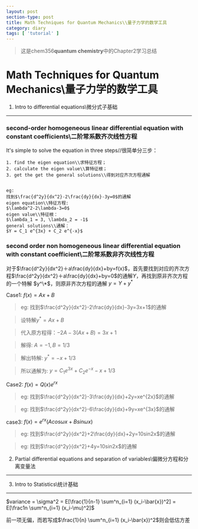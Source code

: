 ```yaml
---
layout: post
section-type: post
title: Math Techniques for Quantum Mechanics\\量子力学的数学工具
category: diary
tags: [ 'tutorial' ]
---
```


<script type="text/javascript" src="http://cdn.mathjax.org/mathjax/latest/MathJax.js?config=default"></script>

>这是chem356**quantum chemistry**中的Chapter2学习总结

Math Techniques for Quantum Mechanics\\量子力学的数学工具
======================================================
1. Intro to differential equations\\微分式子基础
------------------------------------------------------

### second-order homogeneous linear differential equation with constant coefficients\\二阶常系数齐次线性方程
It's simple to solve the equation in three steps//很简单分三步：


	1. find the eigen equation\\求特征方程；
	2. calculate the eigen value\\算特征根；
	3. get the get the general solutions\\得到对应齐次方程通解


	eg:
	找到$\frac{d^2y}{dx^2}-2\frac{dy}{dx}-3y=0$的通解
	eigen equation\\特征方程:
	$\lambda^2-2\lambda-3=0$
	eigen value\\特征根：
	$\lambda_1 = 3, \lambda_2 = -1$
	general solutions\\通解：
	$Y = C_1 e^{3x} + C_2 e^{-x}$

### second order non homogeneous linear differential equation with constant coefficient\\二阶常系数非齐次线性方程

对于$\frac{d^2y}{dx^2}＋a\frac{dy}{dx}+by=f(x)$，首先要找到对应的齐次方程$\frac{d^2y}{dx^2}＋a\frac{dy}{dx}+by=0$的通解$Y$，再找到原非齐次方程的一个特解 $y^\*$，则原非齐次方程的通解 $y=Y+y^*$

Case1: $f(x)=Ax + B$
>eg:
找到$\frac{d^2y}{dx^2}-2\frac{dy}{dx}-3y=3x+1$的通解

>设特解$y^* = Ax + B$

>代入原方程得：$-2A - 3(Ax + B) = 3x + 1$

>解得: $A=-1, B=1/3$

>解出特解: $y^*=-x+1/3$

>所以通解为: $y= C_1 e^{3x} + C_2 e^{-x} -x + 1/3$

Case2: $f(x)=Q(x) e^{rx}$
>eg:
找到$\frac{d^2y}{dx^2}-3\frac{dy}{dx}+2y=xe^{2x}$的通解

>eg:
找到$\frac{d^2y}{dx^2}-6\frac{dy}{dx}+9y=xe^{3x}$的通解

case3: $f(x) = e^{rx} (Acos\omega x + Bsin\omega x )$

>eg:
找到$\frac{d^2y}{dx^2}+2\frac{dy}{dx}+2y=10sin2x$的通解

>eg:
找到$\frac{d^2y}{dx^2}+4y=10sin2x$的通解

2. Partial differential equations and separation of variables\\偏微分方程和分离变量法
------------------------------------------------------

3. Intro to Statistics\\统计基础
------------------------------------------------------

$variance = \sigma^2 = E[\frac{1}{n-1} \sum^n_{i=1} (x_i-\bar{x})^2] = E[\frac1n \sum^n_{i=1} (x_i-\mu)^2]$

前一项无偏，而若写成$\frac{1}{n} \sum^n_{i=1} (x_i-\bar{x})^2$则会低估方差